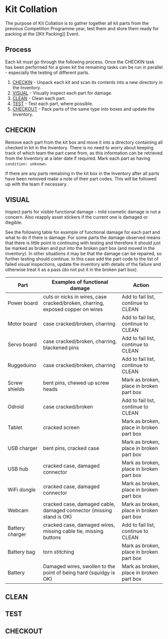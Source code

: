 # Kit Collation

The purpose of Kit Collation is to gather together all kit parts from the previous Competition Programme year, test them and store them ready for packing at the [[Kit Packing]] Event.

## Process

Each kit must go through the following process. Once the CHECKIN task has been performed for a given kit the remaining tasks can be run in parallel - especially the testing of different parts.

1. [CHECKIN](#markdown-header-checkin) - Unpack each kit and scan its contents into a new directory in the Inventory.
1. [VISUAL](#markdown-header-visual) - Visually inspect each part for damage.
1. [CLEAN](#markdown-header-clean) - Clean each part.
1. [TEST](#markdown-header-test) - Test each part, where possible.
1. [CHECKOUT](#markdown-header-checkout) - Pack parts of the same type into boxes and update the Inventory.

## CHECKIN

Remove each part from the kit box and move it into a directory containing all checked in kit in the Inventory. There is no need to worry about keeping track of which team the part came from, as this information can be retrieved from the Inventory at a later date if required. Mark each part as having `condition: unknown`.

If there are any parts remaining in the kit box in the Inventory after all parts have been removed make a note of their part codes. This will be followed up with the team if necessary.

## VISUAL

Inspect parts for visible functional damage - mild cosmetic damage is not a concern. Also reapply asset stickers if the current one is damaged or illegible.

See the following table for example of functional damage for each part and what to do if there is damage. For some parts the damage observed means that there is little point in continuing with testing and therefore it should just be marked as broken and put into the broken part box (and moved in the inventory). In other situations it may be that the damage can be repaired, so further testing should continue. In this case add the part code to the list of failed visual inspections, update the inventory with details of the failure and otherwise treat it as a pass (do not put it in the broken part box).

| Part | Examples of functional damage | Action |
|------|-------------------------------|--------|
| Power board | cuts or nicks in wires, case cracked/broken, charring, exposed copper on wires | Add to fail list, continue to CLEAN |
| Motor board | case cracked/broken, charring | Add to fail list, continue to CLEAN |
| Servo board | case cracked/broken, charring, blackened pins | Add to fail list, continue to CLEAN |
| Ruggeduino | case cracked/broken, charring | Add to fail list, continue to CLEAN |
| Screw shields | bent pins, chewed up screw heads | Mark as broken, place in broken part box |
| Odroid | case cracked/broken | Add to fail list, continue to CLEAN |
| Tablet | cracked screen | Mark as broken, place in broken part box |
| USB charger | bent pins, cracked case | Mark as broken, place in broken part box |
| USB hub | cracked case, damaged connector | Mark as broken, place in broken part box |
| WiFi dongle | cracked case, damaged connector | Mark as broken, place in broken part box |
| Webcam | cracked case, damaged cable, damaged connector (missing stand is OK) | Mark as broken, place in broken part box |
| Battery charger | cracked case, damaged wires, missing cable tie, missing buttons | Add to fail list, continue to CLEAN |
| Battery bag | torn stitching | Mark as broken, place in broken part box |
| Battery | Damaged wires, swollen to the point of being hard (squidgy is OK) | Mark as broken, place in broken part box |

## CLEAN

## TEST

## CHECKOUT